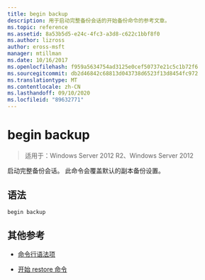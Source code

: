 ```yaml
---
title: begin backup
description: 用于启动完整备份会话的开始备份命令的参考文章。
ms.topic: reference
ms.assetid: 8a53b5d5-e24c-4fc3-a3d8-c622c1bbf8f0
ms.author: lizross
author: eross-msft
manager: mtillman
ms.date: 10/16/2017
ms.openlocfilehash: f959a5634754ad3125e0cef50737e21c5c1b72f6
ms.sourcegitcommit: db2d46842c68813d043738d6523f13d8454fc972
ms.translationtype: MT
ms.contentlocale: zh-CN
ms.lasthandoff: 09/10/2020
ms.locfileid: "89632771"
---
```

# <a name="begin-backup"></a>begin backup

> 适用于：Windows Server 2012 R2、Windows Server 2012

启动完整备份会话。 此命令会覆盖默认的副本备份设置。

## <a name="syntax"></a>语法

```
begin backup
```

## <a name="additional-references"></a>其他参考

- [命令行语法项](command-line-syntax-key.md)

- [开始 restore 命令](begin-restore.md)
